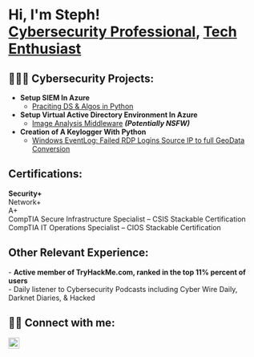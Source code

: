 <h1>Hi, I'm Steph! 
<br/><a <a href="https://www.linkedin.com/in/stephenmsmith27/">Cybersecurity Professional</a>, <a href="https://github.com/CyberChefSteph">Tech Enthusiast</a>

<h2>👨🏾‍💻 Cybersecurity Projects:</h2>

- <b>Setup SIEM In Azure</b>
  - [Praciting DS & Algos in Python](https://github.com/joshmadakor1/Algorithms-Practice)
- <b>Setup Virtual Active Directory Environment In Azure</b>
  - [Image Analysis Middleware](https://github.com/joshmadakor1/4chan-Image-Analysis-Middleware-C964) <b><i>(Potentially NSFW)</b></i>
- <b>Creation of A Keylogger With Python</b>
  - [Windows EventLog: Failed RDP Logins Source IP to full GeoData Conversion](https://github.com/joshmadakor1/Sentinel-Lab)

<h2>Certifications:</h2>
 <b>Security+</b><br/><a
 <b>Network+</b><br/><a
 <b>A+</b><br/><a
 <b>CompTIA Secure Infrastructure Specialist – CSIS Stackable Certification</b><br/><a
 <b>CompTIA IT Operations Specialist – CIOS Stackable Certification</b><br/><a

 <h2></h2> 
 
 <h2>Other Relevant Experience:</h2>
 - <b>Active member of TryHackMe.com, ranked in the top 11% percent of users</b><br/><a
  - <b>- Daily listener to Cybersecurity Podcasts including Cyber Wire Daily, Darknet Diaries, & Hacked</b>
<h2> 🤳🏾 Connect with me:</h2>

[<img align="left" alt="StephenSmith | LinkedIn" width="22px" src="https://cdn.jsdelivr.net/npm/simple-icons@v3/icons/linkedin.svg" />][linkedin]

[linkedin]: [https://linkedin.com/in/joshmadakor](https://www.linkedin.com/in/stephenmsmith27/)

<!--
**joshmadakor1/joshmadakor1** is a ✨ _special_ ✨ repository because its `README.md` (this file) appears on your GitHub profile.


Here are some ideas to get you started:

- 🔭 I’m currently working on ...
- 🌱 I’m currently learning ...
- 👯 I’m looking to collaborate on ...
- 🤔 I’m looking for help with ...
- 💬 Ask me about ...
- 📫 How to reach me: ...
- 😄 Pronouns: ...
- ⚡ Fun fact: ...
-->
